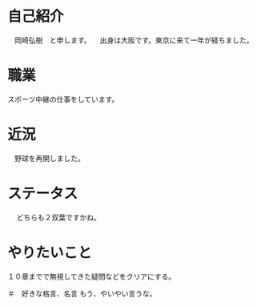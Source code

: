 # 自己紹介
　岡崎弘樹　と申します。
　出身は大阪です。東京に来て一年が経ちました。
# 職業
スポーツ中継の仕事をしています。

# 近況

　野球を再開しました。

# ステータス
　 どちらも２双葉ですかね。

# やりたいこと
  １０章までで無視してきた疑問などをクリアにする。

＃　好きな格言、名言
もう、やいやい言うな。